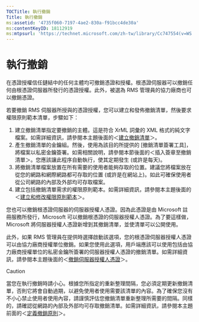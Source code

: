 ```yaml
---
TOCTitle: 執行撤銷
Title: 執行撤銷
ms:assetid: '4735f060-7197-4ae2-830a-f91bcc4de30a'
ms:contentKeyID: 18112919
ms:mtpsurl: 'https://technet.microsoft.com/zh-tw/library/Cc747554(v=WS.10)'
---
```


執行撤銷
========

在憑證授權信任鏈結中的任何主體均可撤銷憑證和授權。根憑證伺服器可以撤銷任何由根憑證伺服器所發行的憑證授權。此外，被選為 RMS 管理員的協力廠商也可以撤銷憑證。

若要撤銷 RMS 伺服器所授與的憑證授權，您可以建立和發佈撤銷清單，然後要求權限原則範本清單，步驟如下：

1.  建立撤銷清單指定要撤銷的主體。這是符合 XrML 詞彙的 XML 格式的純文字檔案。如需詳細資訊，請參閱本主題後面的＜[建立撤銷清單](https://technet.microsoft.com/1ef75199-3344-4225-84de-a863a777696a)＞。
2.  產生撤銷清單的金鑰組。然後，使用為該目的所提供的 \[撤銷清單簽署工具\]，將檔案以私密金鑰簽署。如需相關說明，請參閱本節後面的＜插入簽章至撤銷清單＞。您應該讓此程序自動執行，使其定期發生 (或許是每天)。
3.  將撤銷清單檔案放置在所有需要的使用者能夠存取的位置。建議您將檔案放在從您的網路和網際網路都可存取的位置 (或許是在網站上)。如此可確保使用者從公司網路的內部及外部均可存取檔案。
4.  建立包括撤銷清單需求的權限原則範本。如需詳細資訊，請參閱本主題後面的＜[建立和修改權限原則範本](https://technet.microsoft.com/6014176f-ef71-4d29-b3e3-da129c18563d)＞。

您也可以撤銷根憑證伺服器的伺服器授權人憑證。因為此憑證是由 Microsoft 註冊服務所發行，Microsoft 可以撤銷根憑證的伺服器授權人憑證。為了要這樣做，Microsoft 將伺服器授權人憑證新增到其撤銷清單，並使清單可以公開使用。

此外，如果 RMS 管理員在提供時選擇啟動該選項，您的根憑證伺服器授權人憑證可以由協力廠商授權單位撤銷。如果您使用此選項，用戶端應該可以使用包括由協力廠商授權單位的私密金鑰所簽署的伺服器授權人憑證的撤銷清單。如需詳細資訊，請參閱本主題後面的＜[撤銷伺服器授權人憑證](https://technet.microsoft.com/8020861d-d196-4431-8282-044675ef5616)＞。

> [!CAUTION]  
> 當您在執行撤銷時請小心。根據您所指定的重新整理間隔，您必須定期更新撤銷清單，否則它將會自動過期，以避免使用者使用需要該清單的內容。為了確保您沒有不小心禁止使用者使用內容，請謹慎評估您撤銷清單重新整理所需要的間隔。同樣的，請確認從網路的內部及外部均可存取撤銷清單。如需詳細資訊，請參閱本主題前面的＜[定義撤銷原則](https://technet.microsoft.com/e2fffe9f-def7-439b-a8aa-43f8a065813d)＞。
